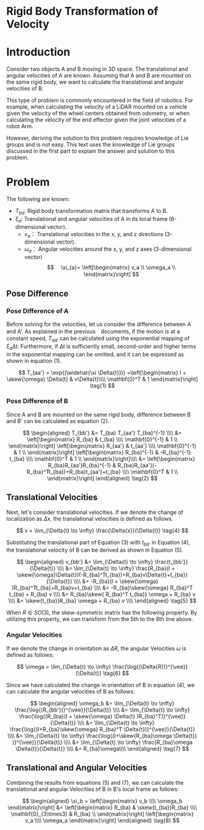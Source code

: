 # Rigid Body Transformation of Velocity

# Introduction

Consider two objects A and B moving in 3D space. The translational and angular velocities of A are known. Assuming that A and B are mounted on the same rigid body, we want to calculate the translational and angular velocities of B.

This type of problem is commonly encountered in the field of robotics. For example, when calculating the velocity of a LiDAR mounted on a vehicle given the velocity of the wheel centers obtained from odometry, or when calculating the velocity of the end effector given the joint velocities of a robot Arm.

However, deriving the solution to this problem requires knowledge of Lie groups and is not easy. This text uses the knowledge of Lie groups discussed in the first part to explain the answer and solution to this problem.

# Problem

$$
\newcommand{\skew}[1]{[{#1}]_{\times}} %skew matrix
\newcommand{\so}[1]{ \mathfrak{so}{(#1)} } %lie algebra so3
\newcommand{\se}[1]{ \mathfrak{se}{(#1)} } %lie algebra se3
\newcommand{\norm}[1]{\|{#1}\|} %norm 
$$


The following are known:

-  $T_{ba}$: Rigid body transformation matrix that transforms A to B.
- $\xi_{a}$: Translational and angular velocities of A in its local frame (6-dimensional vector).
    - $v_a$： Translational velocities in the x, y, and z directions (3-dimensional vector).
    - $\omega_a$： Angular velocities around the x, y, and z axes (3-dimensional vector)
$$　
 \xi_{a}=
\left[\begin{matrix} 
  v_a \\
  \omega_a  \\
\end{matrix}\right]
$$


## Pose Difference

### Pose Difference of A

Before solving for the velocities, let us consider the difference between A and A'. As explained in the previous　documents, if the motion is at a constant speed, $T_{aa'}$ can be calculated using the exponential mapping of $\xi_a\Delta{t}$. Furthermore, if $\Delta{t}$ is sufficiently small, second-order and higher terms in the exponential mapping can be omitted, and it can be expressed as shown in equation (1).

$$
T_{aa'} = \exp{(\widehat{\xi \Delta{t}})} 
=\left[\begin{matrix} 
  I + \skew{\omega} \Delta{t}  & v\Delta{t}\\\\
  \mathbf{0}^T & 1 
\end{matrix}\right]
\tag{1}
$$

### Pose Difference of B

Since A and B are mounted on the same rigid body, difference between B and B' can be calculated as  equation (2).

$$
\begin{aligned} 
T_{bb'} &= T_{ba} T_{aa'} T_{ba}^{-1} \\\\
&= 
\left[\begin{matrix} 
  R_{ba} & t_{ba} \\\\
  \mathbf{0}^{-1} & 1  \\
\end{matrix}\right]
\left[\begin{matrix} 
  R_{aa'} & t_{aa'} \\\\
  \mathbf{0}^{-1} & 1  \\
\end{matrix}\right]
\left[\begin{matrix} 
  R_{ba}^{-1} & -R_{ba}^{-1} t_{ba} \\\\
  \mathbf{0}^T & 1  \\
\end{matrix}\right]\\\\
&= 
\left[\begin{matrix} 
  R_{ba}R_{aa'}R_{ba}^{-1} 
  & R_{ba}R_{aa'}(-R_{ba}^Tt_{ba})+R_{ba}t_{aa'}+t_{ba} \\\\
  \mathbf{0}^T & 1  \\
\end{matrix}\right]
\end{aligned}
\tag{2}
$$

## Translational Velocities
Next, let's consider translational velocities. If we denote the change of localization as $\Delta{x}$, the translational velocities is defined as follows.

$$
v = \lim_{\Delta{t} \to \infty} \frac{\Delta{x}}{\Delta{t}}
\tag{4}
$$

Substituting the translational part of Equation (3) with $t_{bb'}$ in Equation (4), the translational velocity of B can be derived as shown in Equation (5).

$$
\begin{aligned} 
v_{bb'} 
&= \lim_{\Delta{t} \to \infty} \frac{t_{bb'}}{\Delta{t}} \\\\
&= \lim_{\Delta{t} \to \infty} \frac{R_{ba}(I + \skew{\omega}\Delta{t})(-R_{ba}^Tt_{ba})+R_{ba}v\Delta{t}+t_{ba}}{\Delta{t}} \\\\
&=  -R_{ba}(I + \skew{\omega}  )R_{ba}^Tt_{ba}+R_{ba}v+t_{ba} \\\\
&=  -R_{ba}\skew{\omega}  R_{ba}^T t_{ba}  + R_{ba} v \\\\
&=  R_{ba}\skew{  R_{ba}^T t_{ba}} \omega  + R_{ba} v \\\\
&=  \skew{t_{ba}}R_{ba} \omega  + R_{ba} v  \\\\
\end{aligned}
\tag{5}
$$

When $R \in SO(3)$, the skew-symmetric matrix has the following property. By utilizing this property, we can transform from the 5th to the 6th line above.

### Angular Velocities

If we denote the change in orientation as $\Delta{R}$, the angular Velocities $\omega$ is defined as follows:

$$
\omega = \lim_{\Delta{t} \to \infty} \frac{\log{(\Delta{R})}^{\vee}}{\Delta{t}}
\tag{6}
$$

Since we have calculated the change in orientation of B in equation (4), we can calculate the angular velocities of B as follows:

$$
\begin{aligned} 
\omega_b 
&= \lim_{\Delta{t} \to \infty} \frac{\log{(R_{bb'})}^{\vee}}{\Delta{t}} \\\\
&= \lim_{\Delta{t} \to \infty} \frac{\log{(R_{ba}(I + \skew{\omega} \Delta{t} )R_{ba}^T)}^{\vee}}{\Delta{t}} \\\\
&= \lim_{\Delta{t} \to \infty} \frac{\log{(I+R_{ba}\skew{\omega} R_{ba}^T  \Delta{t})}^{\vee}}{\Delta{t}} \\\\
&= \lim_{\Delta{t} \to \infty} \frac{\log{(I+\skew{R_{ba}\omega \Delta{t}} )}^{\vee}}{\Delta{t}} \\\\
&= \lim_{\Delta{t} \to \infty} \frac{R_{ba}\omega \Delta{t}}{\Delta{t}} \\\\
&=  R_{ba}\omega\\\\
\end{aligned}
\tag{7}
$$



## Translational and Angular Velocities

Combining the results from equations (5) and (7), we can calculate the translational and angular Velocities of B in B's local frame as follows:

$$
\begin{aligned} 
\xi_b =
\left[\begin{matrix} 
  v_b \\\\
  \omega_b
\end{matrix}\right]
&= 
\left[\begin{matrix} 
  R_{ba} & \skew{t_{ba}}R_{ba} \\\\
  \mathbf{0}_{3\times3} & R_{ba}  \\
\end{matrix}\right] 
\left[\begin{matrix} 
  v_a \\\\
  \omega_a 
\end{matrix}\right]
\end{aligned}
\tag{8}
$$